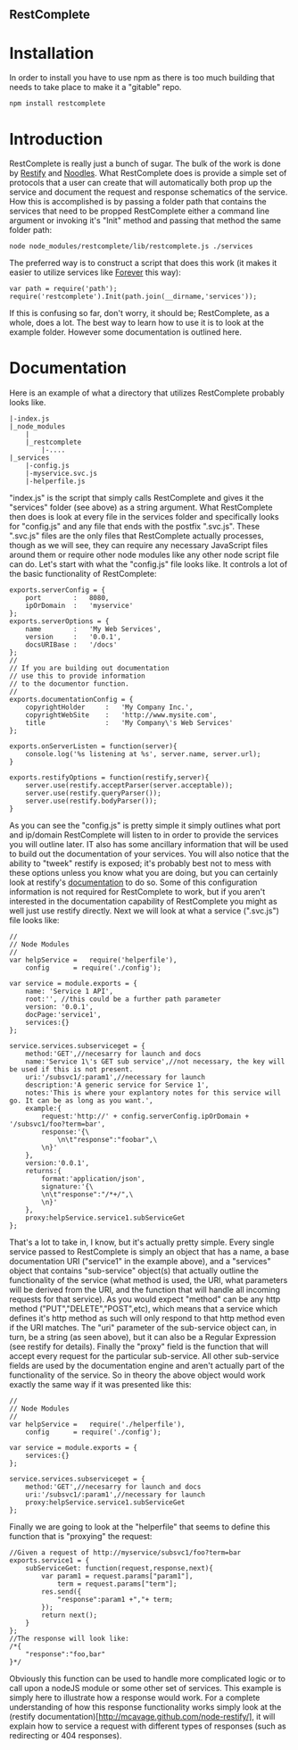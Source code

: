 RestComplete
------------
Installation
============
In order to install you have to use npm as there is too much building that needs to take place to make it a "gitable" repo.
	
	npm install restcomplete
	

Introduction
============
RestComplete is really just a bunch of sugar. The bulk of the work is done by [Restify](https://github.com/mcavage/node-restify) and [Noodles](https://github.com/nathanjsweet/Noodles). What RestComplete does is provide a simple set of protocols that a user can create that will automatically both prop up the service and document the request and response schematics of the service. How this is accomplished is by passing a folder path that contains the services that need to be propped RestComplete either a command line argument or invoking it's "Init" method and passing that method the same folder path:
	
	node node_modules/restcomplete/lib/restcomplete.js ./services
	
The preferred way is to construct a script that does this work (it makes it easier to utilize services like [Forever](https://github.com/nodejitsu/forever) this way):
	
	var path = require('path');
	require('restcomplete').Init(path.join(__dirname,'services'));
	
If this is confusing so far, don't worry, it should be; RestComplete, as a whole, does a lot. The best way to learn how to use it is to look at the example folder. However some documentation is outlined here.

Documentation
=============
Here is an example of what a directory that utilizes RestComplete probably looks like.
	
	|-index.js
	|_node_modules
		|
		|_restcomplete
			|-....
	|_services
		|-config.js
		|-myservice.svc.js
		|-helperfile.js
	
"index.js" is the script that simply calls RestComplete and gives it the "services" folder (see above) as a string argument. What RestComplete then does is look at every file in the services folder and specifically looks for "config.js" and any file that ends with the postfix ".svc.js". These ".svc.js" files are the only files that RestComplete actually processes, though as we will see, they can require any necessary JavaScript files around them or require other node modules like any other node script file can do. Let's start with what the "config.js" file looks like. It controls a lot of the basic functionality of RestComplete:
	
	exports.serverConfig = {
		port		:	8080,
		ipOrDomain	:	'myservice'
	};
	exports.serverOptions = {
		name		:	'My Web Services',
		version		:	'0.0.1',
		docsURIBase	:	'/docs'
	};
	//
	// If you are building out documentation
	// use this to provide information
	// to the documentor function.
	//
	exports.documentationConfig = {
		copyrightHolder		:	'My Company Inc.',
		copyrightWebSite	:	'http://www.mysite.com',
		title				:	'My Company\'s Web Services'
	};

	exports.onServerListen = function(server){
		console.log('%s listening at %s', server.name, server.url);
	}

	exports.restifyOptions = function(restify,server){
		server.use(restify.acceptParser(server.acceptable));
		server.use(restify.queryParser());
		server.use(restify.bodyParser());
	}
	
As you can see the "config.js" is pretty simple it simply outlines what port and ip/domain RestComplete will listen to in order to provide the services you will outline later. IT also has some ancillary information that will be used to build out the documentation of your services. You will also notice that the ability to "tweek" restify is exposed; it's probably best not to mess with these options unless you know what you are doing, but you can certainly look at restify's [documentation](http://mcavage.github.com/node-restify/) to do so. Some of this configuration information is not required for RestComplete to work, but if you aren't interested in the documentation capability of RestComplete you might as well just use restify directly. Next we will look at what a service (".svc.js") file looks like:
	
	//
	// Node Modules
	//
	var helpService	=	require('helperfile'),
		config 		= require('./config');

	var service = module.exports = {
		name: 'Service 1 API',
		root:'', //this could be a further path parameter 
		version: '0.0.1',
		docPage:'service1',
		services:{}
	};

	service.services.subserviceget = {
		method:'GET',//necesarry for launch and docs
		name:'Service 1\'s GET sub service',//not necessary, the key will be used if this is not present.
		uri:'/subsvc1/:param1',//necessary for launch
		description:'A generic service for Service 1',
		notes:'This is where your explantory notes for this service will go. It can be as long as you want.',
		example:{
			request:'http://' + config.serverConfig.ipOrDomain + '/subsvc1/foo?term=bar',
			response:'{\
				\n\t"response":"foobar",\
			\n}'
		},
		version:'0.0.1',
		returns:{
			format:'application/json',
			signature:'{\
			\n\t"response":"/*+/",\
			\n}'
		},
		proxy:helpService.service1.subServiceGet
	};
	
That's a lot to take in, I know, but it's actually pretty simple. Every single service passed to RestComplete is simply an object that has a name, a base documentation URI ("service1" in the example above), and a "services" object that contains "sub-service" object(s) that actually outline the functionality of the service (what method is used, the URI, what parameters will be derived from the URI, and the function that will handle all incoming requests for that service). As you would expect "method" can be any http method ("PUT","DELETE","POST",etc), which means that a service which defines it's http method as such will only respond to that http method even if the URI matches. The "uri" parameter of the sub-service object can, in turn, be a string (as seen above), but it can also be a Regular Expression (see restify for details). Finally the "proxy" field is the function that will accept every request for the particular sub-service. All other sub-service fields are used by the documentation engine and aren't actually part of the functionality of the service. So in theory the above object would work exactly the same way if it was presented like this:
	
	//
	// Node Modules
	//
	var helpService	=	require('./helperfile'),
		config 		= require('./config');

	var service = module.exports = {
		services:{}
	};

	service.services.subserviceget = {
		method:'GET',//necesarry for launch and docs
		uri:'/subsvc1/:param1',//necessary for launch
		proxy:helpService.service1.subServiceGet
	};
	
Finally we are going to look at the "helperfile" that seems to define this function that is "proxying" the request:
	
	//Given a request of http://myservice/subsvc1/foo?term=bar
	exports.service1 = {
		subServiceGet: function(request,response,next){
			var param1 = request.params["param1"],
				term = request.params["term"];
			res.send({
				"response":param1 +","+ term;
			});
			return next();
		}
	};
	//The response will look like:
	/*{
		"response":"foo,bar"
	}*/
	
Obviously this function can be used to handle more complicated logic or to call upon a nodeJS module or some other set of services. This example is simply here to illustrate how a response would work. For a complete understanding of how this response functionality works simply look at the (restify documentation)[http://mcavage.github.com/node-restify/], it will explain how to service a request with different types of responses (such as redirecting or 404 responses).